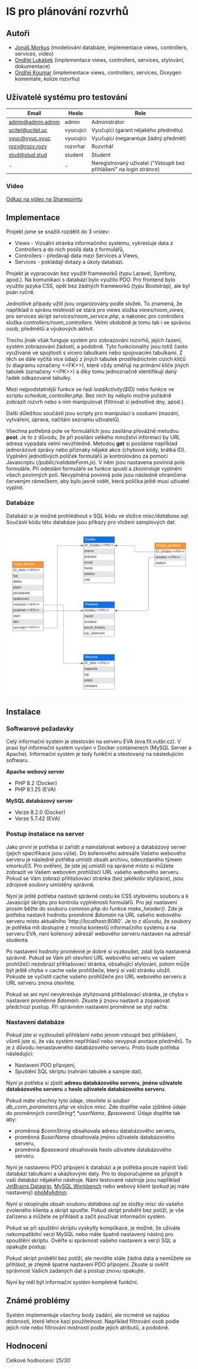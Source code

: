 # IS pro plánování rozvrhů
	
## Autoři

* [Jonáš Morkus](https://github.com/jonys124) (modelování databáze, implementace views, controllers, services, video)
* [Ondřej Lukášek](https://github.com/MOONYROS) (implementace views, controllers, services, stylování, dokumentace)
* [Ondřej Koumar](https://github.com/Kumismar) (implementace views, controllers, services, Doxygen komentáře, kolize rozvrhu)

## Uživatelé systému pro testování

| Email             | Heslo     | Role                                         |
|-------------------|-----------|----------------------------------------------|
| admin@admin.admin | admin     | Administrátor                                |
| ucitel@ucitel.uc  | vyucujici | Vyučující (garant nějakého předmětu)         |
| vyuc@vyuc.vyuc    | vyucujici | Vyučující (negarantuje žádný předmět)        |
| rozv@rozv.rozv    | rozvrhar  | Rozvrhář                                     |
| stud@stud.stud    | student   | Student                                      |
| -                 | -         | Neregistrovaný uživatel ("Vstoupit bez přihlášení" na login stránce) |

### Video

[Odkaz na video na Sharepointu](https://vutbr-my.sharepoint.com/:v:/g/personal/xmorku03_vutbr_cz/ETpLcjTg8AJElAXixU67QP0BhePgdCRaUbnNRd3frzAEhQ?nav=eyJyZWZlcnJhbEluZm8iOnsicmVmZXJyYWxBcHAiOiJPbmVEcml2ZUZvckJ1c2luZXNzIiwicmVmZXJyYWxBcHBQbGF0Zm9ybSI6IldlYiIsInJlZmVycmFsTW9kZSI6InZpZXciLCJyZWZlcnJhbFZpZXciOiJNeUZpbGVzTGlua0RpcmVjdCJ9fQ&e=jjpjcl)

## Implementace

Projekt jsme se snažili rozdělit do 3 vrstev:

* Views - Vizuální stránka informačního systému, vykresluje data z Controllers a do nich posílá data z formulářů,
* Controllers - předávají data mezi Services a Views,
* Services - pokládají dotazy a úkoly databázi.

Projekt je vypracován bez využití frameworků (typu Laravel, Symfony, apod.).
Na komunikaci s databází bylo využito PDO.
Pro frontend bylo využito jazyka CSS, opět bez žádných frameworků (typu Bootstrap), ale byl psán ručně.

Jednotlivé případy užití jsou organizovány podle složek.
To znamená, že například o správu místností se stará pro views složka *views/room_views*,
pro services skript *services/room_service.php*,
a nakonec pro controllers složka *controllers/room_controllers*.
Velmi obdobně je tomu tak i se správou osob, předmětů a výukových aktivit.

Trochu jinak však funguje systém pro zobrazování rozvrhů, jejich řazení, systém zobrazování žádostí, a podobně.
Tyto funkcionality jsou totiž často využívané ve spojitosti s vícero tabulkami nebo spojovacími tabulkami.
Z těch se dále vyčítá více údajů z jiných tabulek prostřednictvím cizích klíčů (v diagramu označeny &lt;&lt;FK&gt;&gt;),
které vždy směřuji na primární klíče jiných tabulek (označeny &lt;&lt;PK&gt;&gt;) a
díky tomu jednoznačně identifikují daný řadek odkazované tabulky.

Mezi nejpodstatnější funkce se řadí *loadActivity($ID)* nebo funkce ve scriptu *schedule_controller.php*.
Bez nich by nebylo možné pořádně zobrazit rozvrh nebo s ním manipulovat (filtrovat si jednotlivé dny, apod.).

Další důležitou součástí jsou scripty pro manipulaci s osobami (mazání, vytváření, úprava, načítání seznamu uživatelů).

Všechna potřebná pole ve formulářích jsou zasílána převážně metodou **post**.
Je to z důvodu, že při posílání velkého množství informací by URL adresa vypadala velmi nevzhledně.
Metodou **get** si posíláme například jednorázové zprávy nebo příznaky nějaké akce (chybové kódy, krátká ID).
Vyplnění jednotlivých políček formulářů je kontrolováno za pomocí Javascriptu (*/public/validateForm.js*).
V něm jsou nastavena povinná pole formuláře.
Při odeslání formuláře se funkce spustí a zkontroluje vyplnění všech povinných polí.
Nevyplněná povinná pole jsou následně ohraničena červeným rámečkem, aby bylo jasně vidět,
která políčka ještě musí uživatel vyplnit.


### Databáze

Databázi si je možné prohlédnout v SQL kódu ve složce *misc/database.sql*.
Součástí kódu této databáze jsou příkazy pro vložení samplových dat.

![Diagram databáze](docs/IIS_diagram_160ppi.png)

## Instalace

### Softwarové požadavky

Celý informační systém je otestován na serveru EVA (eva.fit.vutbr.cz).
V praxi byl informační systém vyvíjen v Docker containerech (MySQL Server a Apache).
Informační systém je tedy funkční a otestovaný na následujícím softwaru.

**Apache webový server**

* PHP 8.2 (Docker)
* PHP 8.1.25 (EVA)

**MySQL databázový server**

* Verze 8.2.0 (Docker)
* Verze 5.7.42 (EVA)

### Postup instalace na server

Jako první je potřeba si zařídit a nainstalovat webový a databázový server (jejich specifikace jsou výše).
Do kořenového adresáře Vašeho webového serveru je následně potřeba umístit obsah archivu, odevzdaného týmem xmorku03.
Pro ověření, že jste jej umístili na správné místo si můžete zobrazit ve Vašem webovém prohlížeči URL vašeho webového serveru.
Pokud se Vám zobrazí přihlašovací stránka (bez jakékoliv stylizace), jsou zdrojové soubory umístěny správně.

Nyní je ještě potřeba nastavit správně cestu ke CSS stylovému souboru a k Javascipt skriptu pro kontrolu vyplněnosti formulářů.
Pro její nastavení prosím běžte do souboru *common.php* do funkce *make_header()*.
Zde je potřeba nastavit hodnotu proměnné *$domain* na URL vašeho webového serveru místo aktuálního *'http://localhost:8080'*.
Je to z důvodu, že soubory je potřeba mít dostupné z mnoha kontextů informačního systému a na serveru EVA,
není kořenový adresář webového serveru nastaven na adresář studenta.

Po nastavení hodnoty proměnné je dobré si vyzkoušet, zdali byla nastavená správně.
Pokud se Vám při otevření URL webového serveru ve vašem prohlížeči nezobrazí přihlašovací stránka, obsahující stylování,
potom může být ještě chyba v cache vaše prohlížeče, který si vaši stránku uložil.
Pokuste se vyčistit cache vašeho prohlížeče pro URL webového serveru a URL serveru znova otevřete.

Pokud se ani nyní nevykresluje stylizovaná přihlašovací stránka, je chyba v nastavení proměnné *$domain*.
Zkuste ji znovu nastavit a zopakovat předchozí postup.
Při správném nastavení proměnné se styl načte.

### Nastavení databáze

Pokud jste si vyzkoušeli přihlášení nebo jenom vstoupit bez přihlášení, všimli jste si, že vás systém nepřihlásil nebo nevypsal anotace předmětů.
To je z důvodu nenastaveného databázového serveru. Proto bude potřeba následující:

* Nastavení PDO připojení,
* Spuštění SQL skriptu (nahrání tabulek a sample dat).

Nyní je potřeba si zjistit **adresu databázového serveru**, **jméno uživatele databázového serveru** a **heslo uživatele databázového serveru**.

Pokud máte všechny tyto údaje, otevřete si soubor *db_conn_parameters.php* ve složce *misc*.
Zde doplňte vaše zjištěné údaje do proměnných *$connString*, *$userName*, *$password*.
Údaje doplňte tak aby:

* proměnná *$connString* obsahovala adresu databázového serveru,
* proměnná *$userName* obsahovala jméno uživatele databázového serveru,
* proměnná *$password* obsahovala heslo uživatele databázového serveru.

Nyní je nastaveno PDO připojení k databázi a je potřeba pouze naplnit Vaši databázi tabulkami a ukázkovými daty.
Pro to doporučujeme se připojit k vaší databázi nějakého nástroje. Námi testované nástroje jsou například
[JetBrains Datagrip](https://www.jetbrains.com/datagrip/), [MySQL Workbench](https://www.mysql.com/products/workbench/)
nebo webový klient (pokud jej máte nastavený) [phpMyAdmin](https://www.phpmyadmin.net/).

Nyní si okopírujte obsah souboru *database.sql* ze složky *misc* do vašeho zvoleného klienta a skript spusťte.
Pokud skript proběhl bez potíží, je vše zařízeno a můžete se přihlásit a začít používat informační systém.

Pokud se při spuštění skriptu vyskytly komplikace, je možné, že užíváte nekompatibilní verzi MySQL nebo máte
špatně nastavený nástroj pro spouštění skriptu.
Ověřte si správnost vašeho nastavení a verzi SQL a opakujte postup.

Pokud skript proběhl bez potíží, ale nevidíte stále žádná data a nemůžete se přihlásit, je zřejmě špatné nastavení PDO připojení.
Zkuste si ověřit správnost Vašich zadaných dat a postup znovu opakujte.

Nyní by měl být informační systém kompletně funkční.

## Známé problémy

Systém implementuje všechny body zadání, ale nicméně se najdou drobnosti, které lehce kazí použitelnost.
Například filtrování osob podle jejich role nebo filtrování místností podle jejich atributů, a podobně.

## Hodnocení

Celkové hodnocení: 25/30
